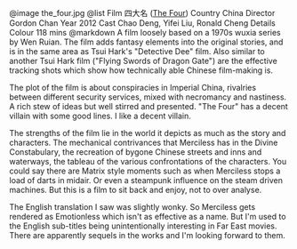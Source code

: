 @image		the_four.jpg
@list
Film		&#22235;&#22823;&#21517; ([The Four](https://www.imdb.com/title/tt2204340/))
Country		China
Director		Gordon Chan
Year		2012
Cast		 Chao Deng, Yifei Liu, Ronald Cheng
Details		Colour 118 mins
@markdown
A film loosely based on
a 1970s wuxia series by Wen Ruian.  The film adds fantasy elements into the
original stories, and is in the same area as Tsui Hark's "Detective Dee" film.
Also similar to another Tsui Hark film ("Flying Swords of Dragon Gate") are the
effective tracking shots which show how technically able Chinese film-making is.

The plot of the film is about conspiracies in Imperial China, rivalries between
different security services, mixed with necromancy and nastiness.  A rich stew
of ideas but well stirred and presented.  "The Four" has a decent villain with
some good lines.  I like a decent villain.

The strengths of the film lie in the world it depicts as much as the story and
characters.  The mechanical contrivances that Merciless has in the Divine
Constabulary, the recreation of bygone Chinese streets and inns and waterways,
the tableau of the various confrontations of the characters.  You could say
there are Matrix style moments such as when Merciless stops a load of darts in midair.
Or even a steampunk influence on the steam driven machines.  But this is
a film to sit back and enjoy, not to over analyse.

The English translation I saw was slightly wonky.  So Merciless gets rendered as
Emotionless which isn't as effective as a name.  But I'm used to the English
sub-titles being unintentionally interesting in Far East movies.  There are apparently
sequels in the works and I'm looking forward to them.
